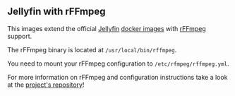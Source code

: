 ## Jellyfin with rFFmpeg
This images extend the official [Jellyfin](https://jellyfin.org) [docker images](https://hub.docker.com/r/jellyfin/jellyfin) with [rFFmpeg](https://github.com/joshuaboniface/rffmpeg) support.

The rFFmpeg binary is located at `/usr/local/bin/rffmpeg`.

You need to mount your rFFmpeg configuration to `/etc/rfmpeg/rffmpeg.yml`.

For more information on rFFmpeg and configuration instructions take a look at the [project's repository](https://github.com/joshuaboniface/rffmpeg)!
